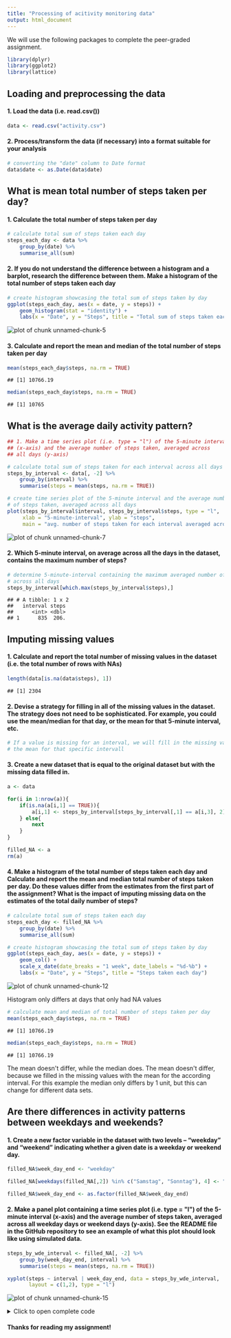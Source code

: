 ```yaml
---
title: "Processing of acitivity monitoring data"
output: html_document
---
```




We will use the following packages to complete the peer-graded assignment.

```r
library(dplyr)
library(ggplot2)
library(lattice)
```

## Loading and preprocessing the data

#### 1. Load the data (i.e. read.csv())

```r
data <- read.csv("activity.csv")
```

#### 2. Process/transform the data (if necessary) into a format suitable for your analysis

```r
# converting the "date" column to Date format
data$date <- as.Date(data$date)
```
## What is mean total number of steps taken per day?

#### 1. Calculate the total number of steps taken per day

```r
# calculate total sum of steps taken each day
steps_each_day <- data %>%
    group_by(date) %>%
    summarise_all(sum)
```

#### 2. If you do not understand the difference between a histogram and a barplot, research the difference between them. Make a histogram of the total number of steps taken each day

```r
# create histogram showcasing the total sum of steps taken by day
ggplot(steps_each_day, aes(x = date, y = steps)) +
    geom_histogram(stat = "identity") +
    labs(x = "Date", y = "Steps", title = "Total sum of steps taken each day")
```

![plot of chunk unnamed-chunk-5](figure/unnamed-chunk-5-1.png)

#### 3. Calculate and report the mean and median of the total number of steps taken per day

```r
mean(steps_each_day$steps, na.rm = TRUE)
```

```
## [1] 10766.19
```

```r
median(steps_each_day$steps, na.rm = TRUE)
```

```
## [1] 10765
```

## What is the average daily activity pattern?


```r
## 1. Make a time series plot (i.e. type = "l") of the 5-minute interval 
## (x-axis) and the average number of steps taken, averaged across 
## all days (y-axis)

# calculate total sum of steps taken for each interval across all days
steps_by_interval <- data[, -2] %>%
    group_by(interval) %>%
    summarise(steps = mean(steps, na.rm = TRUE))

# create time series plot of the 5-minute interval and the average number 
# of steps taken, averaged across all days
plot(steps_by_interval$interval, steps_by_interval$steps, type = "l", 
     xlab = "5-minute-interval", ylab = "steps", 
     main = "avg. number of steps taken for each interval averaged across all days")
```

![plot of chunk unnamed-chunk-7](figure/unnamed-chunk-7-1.png)

#### 2. Which 5-minute interval, on average across all the days in the dataset, contains the maximum number of steps?

```r
# determine 5-minute-interval containing the maximum averaged number of steps
# across all days
steps_by_interval[which.max(steps_by_interval$steps),]
```

```
## # A tibble: 1 x 2
##   interval steps
##      <int> <dbl>
## 1      835  206.
```

## Imputing missing values 

#### 1. Calculate and report the total number of missing values in the dataset (i.e. the total number of rows with NAs)

```r
length(data[is.na(data$steps), 1])
```

```
## [1] 2304
```

#### 2. Devise a strategy for filling in all of the missing values in the dataset. The strategy does not need to be sophisticated. For example, you could use the mean/median for that day, or the mean for that 5-minute interval, etc.

```r
# If a value is missing for an interval, we will fill in the missing value with
# the mean for that specific intervall
```

#### 3. Create a new dataset that is equal to the original dataset but with the missing data filled in.

```r
a <- data

for(i in 1:nrow(a)){
    if(is.na(a[i,1] == TRUE)){
        a[i,1] <- steps_by_interval[steps_by_interval[,1] == a[i,3], 2]
    } else{
        next 
    }
}

filled_NA <- a
rm(a)
```

#### 4. Make a histogram of the total number of steps taken each day and Calculate and report the mean and median total number of steps taken per day. Do these values differ from the estimates from the first part of the assignment? What is the impact of imputing missing data on the estimates of the total daily number of steps?


```r
# calculate total sum of steps taken each day
steps_each_day <- filled_NA %>%
    group_by(date) %>%
    summarise_all(sum)

# create histogram showcasing the total sum of steps taken by day
ggplot(steps_each_day, aes(x = date, y = steps)) +
    geom_col() +
    scale_x_date(date_breaks = "1 week", date_labels = "%d-%b") +
    labs(x = "Date", y = "Steps", title = "Steps taken each day")
```

![plot of chunk unnamed-chunk-12](figure/unnamed-chunk-12-1.png)

Histogram only differs at days that only had NA values


```r
# calculate mean and median of total number of steps taken per day
mean(steps_each_day$steps, na.rm = TRUE)
```

```
## [1] 10766.19
```

```r
median(steps_each_day$steps, na.rm = TRUE)
```

```
## [1] 10766.19
```
The mean doesn't differ, while the median does. The mean doesn't differ, because we filled in the missing values with the mean for the according interval. For this example the median only differs by 1 unit, but this can change for different data sets.

## Are there differences in activity patterns between weekdays and weekends?

#### 1. Create a new factor variable in the dataset with two levels – “weekday” and “weekend” indicating whether a given date is a weekday or weekend day.


```r
filled_NA$week_day_end <- "weekday"

filled_NA[weekdays(filled_NA[,2]) %in% c("Samstag", "Sonntag"), 4] <- "weekend"

filled_NA$week_day_end <- as.factor(filled_NA$week_day_end)
```

#### 2. Make a panel plot containing a time series plot (i.e. type = "l") of the 5-minute interval (x-axis) and the average number of steps taken, averaged across all weekday days or weekend days (y-axis). See the README file in the GitHub repository to see an example of what this plot should look like using simulated data.


```r
steps_by_wde_interval <- filled_NA[, -2] %>%
    group_by(week_day_end, interval) %>%
    summarise(steps = mean(steps, na.rm = TRUE))

xyplot(steps ~ interval | week_day_end, data = steps_by_wde_interval, 
       layout = c(1,2), type = "l")
```

![plot of chunk unnamed-chunk-15](figure/unnamed-chunk-15-1.png)

<details>
  <summary>Click to open complete code</summary>

```r
library(dplyr)
library(ggplot2)
library(lattice)

####### Loading and preprocessing the data #######

## 1. Load the data (i.e. read.csv())
data <- read.csv("activity.csv")

## 2. Process/transform the data (if necessary) into a format suitable for your analysis
# converting the "date" column to Date format
data$date <- as.Date(data$date)

####### What is mean total number of steps taken per day? #######

## 1. Calculate the total number of steps taken per day

# calculate total sum of steps taken each day
steps_each_day <- data %>%
    group_by(date) %>%
    summarise_all(sum)

## 2. If you do not understand the difference between a histogram and a barplot,
## research the difference between them. Make a histogram of the total number of
## steps taken each day

# create histogram showcasing the total sum of steps taken by day
ggplot(steps_each_day, aes(x = date, y = steps)) +
    geom_histogram(stat = "identity") +
    labs(x = "Date", y = "Steps", title = "Total sum of steps taken each day")

## 3. Calculate and report the mean and median of the total number of steps 
## taken per day
mean(steps_each_day$steps, na.rm = TRUE)
median(steps_each_day$steps, na.rm = TRUE)

####### What is the average daily activity pattern? #######

## 1. Make a time series plot (i.e. type = "l") of the 5-minute interval 
## (x-axis) and the average number of steps taken, averaged across 
## all days (y-axis)

# calculate total sum of steps taken for each interval across all days
steps_by_interval <- data[, -2] %>%
    group_by(interval) %>%
    summarise(steps = mean(steps, na.rm = TRUE))

# create time series plot of the 5-minute interval and the average number 
# of steps taken, averaged across all days
plot(steps_by_interval$interval, steps_by_interval$steps, type = "l", 
     xlab = "5-minute-interval", ylab = "steps", 
     main = "avg. number of steps taken for each interval averaged across all days")

## 2. Which 5-minute interval, on average across all the days in the dataset, 
## contains the maximum number of steps?

# determine 5-minute-interval containing the maximum averaged number of steps
# across all days
steps_by_interval[which.max(steps_by_interval$steps),]

####### Imputing missing values #######

## 1. Calculate and report the total number of missing values in the dataset 
## (i.e. the total number of rows with NAs)
length(data[is.na(data$steps), 1])

## 2. Devise a strategy for filling in all of the missing values in the dataset.
## The strategy does not need to be sophisticated. For example, you could use 
## the mean/median for that day, or the mean for that 5-minute interval, etc.

# If a value is missing for an interval, we will fill in the missing value with
# the mean for that specific intervall

## 3. Create a new dataset that is equal to the original dataset but with the 
## missing data filled in.

a <- data

for(i in 1:nrow(a)){
    if(is.na(a[i,1] == TRUE)){
        a[i,1] <- steps_by_interval[steps_by_interval[,1] == a[i,3], 2]
    } else{
        next 
    }
}

filled_NA <- a
rm(a)

## 4. Make a histogram of the total number of steps taken each day and Calculate
## and report the mean and median total number of steps taken per day. Do these 
## values differ from the estimates from the first part of the assignment? What 
## is the impact of imputing missing data on the estimates of the total daily 
## number of steps?

# calculate total sum of steps taken each day
steps_each_day <- filled_NA %>%
    group_by(date) %>%
    summarise_all(sum)

# create histogram showcasing the total sum of steps taken by day
ggplot(steps_each_day, aes(x = date, y = steps)) +
    geom_col() +  # Verwenden Sie geom_col für vorab zusammengefasste Daten
    scale_x_date(date_breaks = "1 week", date_labels = "%d-%b") +  # Anpassen der Datumsangaben  
    labs(x = "Date", y = "Steps", title = "Steps taken each day")

# histogram only differs at days that only had NA values

# calculate mean and median of total number of steps taken per day
mean(steps_each_day$steps, na.rm = TRUE)
median(steps_each_day$steps, na.rm = TRUE)

# the mean doesn't differ, while the median does. The mean doesn't differ,
# because we filled in the missing values with the mean for the according
# interval. For this example the median only differs by 1 unit, but this can
# be different for different data sets.

####### Are there differences in activity patterns between weekdays and weekends? #######

## 1. Create a new factor variable in the dataset with two levels – “weekday” 
## and “weekend” indicating whether a given date is a weekday or weekend day.
filled_NA$week_day_end <- "weekday"

filled_NA[weekdays(filled_NA[,2]) %in% c("Samstag", "Sonntag"), 4] <- "weekend"

filled_NA$week_day_end <- as.factor(filled_NA$week_day_end)

## 2. Make a panel plot containing a time series plot (i.e. type = "l") of the 
## 5-minute interval (x-axis) and the average number of steps taken, averaged 
## across all weekday days or weekend days (y-axis). See the README file in the 
## GitHub repository to see an example of what this plot should look like using 
## simulated data.

steps_by_wde_interval <- filled_NA[, -2] %>%
    group_by(week_day_end, interval) %>%
    summarise(steps = mean(steps, na.rm = TRUE))

xyplot(steps ~ interval | week_day_end, data = steps_by_wde_interval, 
       layout = c(1,2), type = "l")
```
</details>

#### Thanks for reading my assignment!




